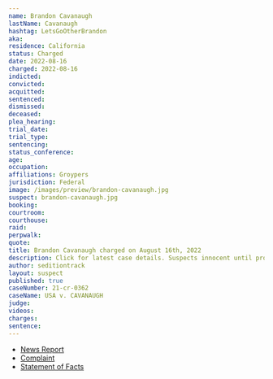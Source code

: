 ```yaml
---
name: Brandon Cavanaugh
lastName: Cavanaugh
hashtag: LetsGoOtherBrandon
aka:
residence: California
status: Charged
date: 2022-08-16
charged: 2022-08-16
indicted:
convicted:
acquitted:
sentenced:
dismissed:
deceased:
plea_hearing:
trial_date:
trial_type:
sentencing:
status_conference:
age:
occupation:
affiliations: Groypers
jurisdiction: Federal
image: /images/preview/brandon-cavanaugh.jpg
suspect: brandon-cavanaugh.jpg
booking:
courtroom:
courthouse:
raid:
perpwalk:
quote:
title: Brandon Cavanaugh charged on August 16th, 2022
description: Click for latest case details. Suspects innocent until proven guilty.
author: seditiontrack
layout: suspect
published: true
caseNumber: 21-cr-0362
caseName: USA v. CAVANAUGH
judge:
videos:
charges:
sentence:
---
```

- [News Report](https://www.msn.com/en-us/news/crime/huntington-beach-man-who-allegedly-bragged-about-breaching-the-capitol-is-arrested-charged/ar-AA119aFD)
- [Complaint](https://www.justice.gov/usao-dc/case-multi-defendant/file/1529221/download)
- [Statement of Facts](https://www.justice.gov/usao-dc/case-multi-defendant/file/1529226/download)
